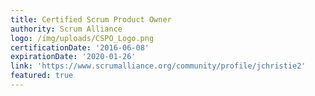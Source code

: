 ```yaml
---
title: Certified Scrum Product Owner
authority: Scrum Alliance
logo: /img/uploads/CSPO_Logo.png
certificationDate: '2016-06-08'
expirationDate: '2020-01-26'
link: 'https://www.scrumalliance.org/community/profile/jchristie2'
featured: true
---
```


